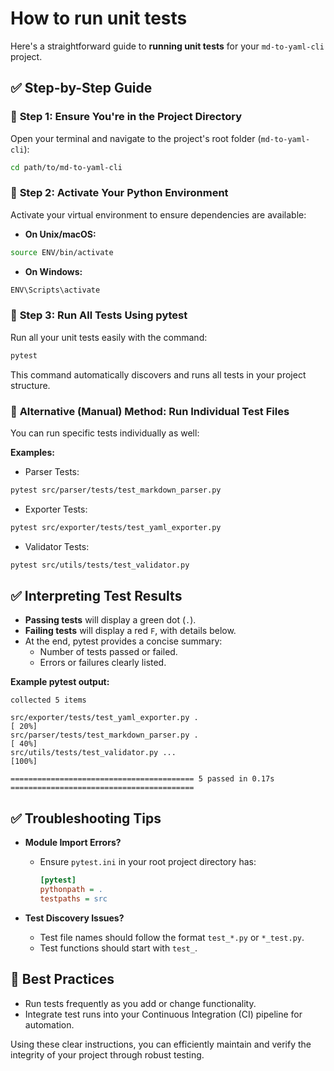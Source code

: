 # How to run unit tests

Here's a straightforward guide to **running unit tests** for your `md-to-yaml-cli` project.



## ✅ **Step-by-Step Guide**

### 📌 **Step 1: Ensure You're in the Project Directory**

Open your terminal and navigate to the project's root folder (`md-to-yaml-cli`):

```bash
cd path/to/md-to-yaml-cli
```



### 📌 **Step 2: Activate Your Python Environment**

Activate your virtual environment to ensure dependencies are available:

- **On Unix/macOS:**

```bash
source ENV/bin/activate
```

- **On Windows:**

```cmd
ENV\Scripts\activate
```



### 📌 **Step 3: Run All Tests Using pytest**

Run all your unit tests easily with the command:

```bash
pytest
```

This command automatically discovers and runs all tests in your project structure.



### 📌 **Alternative (Manual) Method: Run Individual Test Files**

You can run specific tests individually as well:

**Examples:**

- Parser Tests:
```bash
pytest src/parser/tests/test_markdown_parser.py
```

- Exporter Tests:
```bash
pytest src/exporter/tests/test_yaml_exporter.py
```

- Validator Tests:
```bash
pytest src/utils/tests/test_validator.py
```



## ✅ **Interpreting Test Results**

- **Passing tests** will display a green dot (`.`).
- **Failing tests** will display a red `F`, with details below.
- At the end, pytest provides a concise summary:
  - Number of tests passed or failed.
  - Errors or failures clearly listed.

**Example pytest output:**

```
collected 5 items                                                                                                               

src/exporter/tests/test_yaml_exporter.py .                                                                                [ 20%]
src/parser/tests/test_markdown_parser.py .                                                                                [ 40%]
src/utils/tests/test_validator.py ...                                                                                     [100%]

========================================= 5 passed in 0.17s =========================================
```



## ✅ **Troubleshooting Tips**

- **Module Import Errors?**
  - Ensure `pytest.ini` in your root project directory has:
    ```ini
    [pytest]
    pythonpath = .
    testpaths = src
    ```

- **Test Discovery Issues?**
  - Test file names should follow the format `test_*.py` or `*_test.py`.
  - Test functions should start with `test_`.



## 🚀 **Best Practices**

- Run tests frequently as you add or change functionality.
- Integrate test runs into your Continuous Integration (CI) pipeline for automation.

Using these clear instructions, you can efficiently maintain and verify the integrity of your project through robust testing.